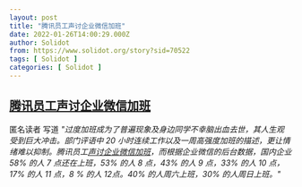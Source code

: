 ```yaml
---
layout: post
title: "腾讯员工声讨企业微信加班"
date: 2022-01-26T14:00:29.000Z
author: Solidot
from: https://www.solidot.org/story?sid=70522
tags: [ Solidot ]
categories: [ Solidot ]
---
```

<!--1643205629000-->
[腾讯员工声讨企业微信加班](https://www.solidot.org/story?sid=70522)
------

<div>
匿名读者 写道<i> "过度加班成为了普遍现象及身边同学不幸脑出血去世，其人生观受到巨大冲击。部门评语中 20 小时连续工作以及一周高强度加班的描述，更让情绪难以抑制。腾讯员工<a href="https://www.v2ex.com/t/830717" target="_blank">声讨企业微信加班</a>，而根据企业微信的后台数据，国内企业 58% 的人 7 点还在上班，53% 的人 8 点，43% 的人 9 点，33% 的人 10 点，17% 的人 11 点，8 % 的人 12点。40% 的人周六上班，30% 的人周日上班。"</i>
</div>
